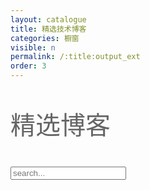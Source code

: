 ```yaml
---
layout: catalogue
title: 精选技术博客
categories: 橱窗
visible: n
permalink: /:title:output_ext
order: 3
---
```




<p style="font-size:40px;color:#656565">
  精选博客
</p>


<div id="search-container">
<input type="text" id="search-input" placeholder="search...">
<ul id="results-container"></ul>
</div>

<script src="/public/js/search/search-script.js" type="text/javascript"></script>

<script>
SimpleJekyllSearch({
  searchInput: document.getElementById('search-input'),
  resultsContainer: document.getElementById('results-container'),
  json: '/public/js/search/search.json'
})
</script>
